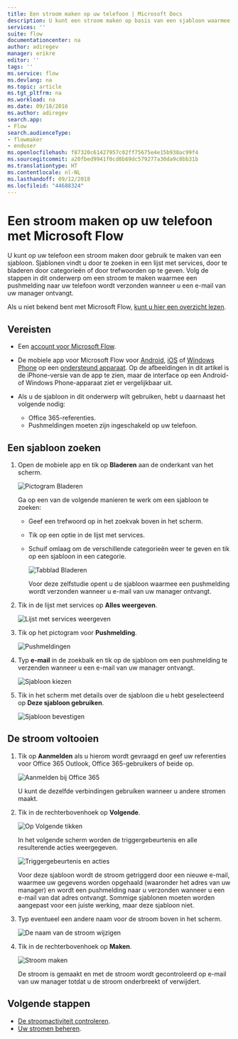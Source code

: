```yaml
---
title: Een stroom maken op uw telefoon | Microsoft Docs
description: U kunt een stroom maken op basis van een sjabloon waarmee bijvoorbeeld een pushmelding wordt verzonden wanneer u een e-mail ontvangt dat afkomstig is van een adres dat u opgeeft.
services: ''
suite: flow
documentationcenter: na
author: adiregev
manager: erikre
editor: ''
tags: ''
ms.service: flow
ms.devlang: na
ms.topic: article
ms.tgt_pltfrm: na
ms.workload: na
ms.date: 09/18/2016
ms.author: adiregev
search.app:
- Flow
search.audienceType:
- flowmaker
- enduser
ms.openlocfilehash: f87320c61427957c02ff75675e4e15b938ac99f4
ms.sourcegitcommit: a20fbed9941f0cd8b69dc579277a30da9c8bb31b
ms.translationtype: HT
ms.contentlocale: nl-NL
ms.lasthandoff: 09/12/2018
ms.locfileid: "44688324"
---
```

# <a name="create-a-flow-from-your-phone-by-using-microsoft-flow"></a>Een stroom maken op uw telefoon met Microsoft Flow
U kunt op uw telefoon een stroom maken door gebruik te maken van een sjabloon. Sjablonen vindt u door te zoeken in een lijst met services, door te bladeren door categorieën of door trefwoorden op te geven. Volg de stappen in dit onderwerp om een stroom te maken waarmee een pushmelding naar uw telefoon wordt verzonden wanneer u een e-mail van uw manager ontvangt.

Als u niet bekend bent met Microsoft Flow, [kunt u hier een overzicht lezen](getting-started.md).

## <a name="prerequisites"></a>Vereisten
* Een [account voor Microsoft Flow](sign-up-sign-in.md).
* De mobiele app voor Microsoft Flow voor [Android](https://aka.ms/flowmobiledocsandroid), [iOS](https://aka.ms/flowmobiledocsios) of [Windows Phone](https://aka.ms/flowmobilewindows) op een [ondersteund apparaat](getting-started.md#use-the-mobile-app). Op de afbeeldingen in dit artikel is de iPhone-versie van de app te zien, maar de interface op een Android- of Windows Phone-apparaat ziet er vergelijkbaar uit.
* Als u de sjabloon in dit onderwerp wilt gebruiken, hebt u daarnaast het volgende nodig:
  
  * Office 365-referenties.
  * Pushmeldingen moeten zijn ingeschakeld op uw telefoon.

## <a name="find-a-template"></a>Een sjabloon zoeken
1. Open de mobiele app en tik op **Bladeren** aan de onderkant van het scherm.
   
    ![Pictogram Bladeren](./media/mobile-create-flow/browse-icon.png)
   
    Ga op een van de volgende manieren te werk om een sjabloon te zoeken:
   
   * Geef een trefwoord op in het zoekvak boven in het scherm.
   * Tik op een optie in de lijst met services.
   * Schuif omlaag om de verschillende categorieën weer te geven en tik op een sjabloon in een categorie.
     
       ![Tabblad Bladeren](./media/mobile-create-flow/browse-tab.png)
     
     Voor deze zelfstudie opent u de sjabloon waarmee een pushmelding wordt verzonden wanneer u e-mail van uw manager ontvangt.
2. Tik in de lijst met services op **Alles weergeven**.
   
    ![Lijst met services weergeven](./media/mobile-create-flow/list-services.png)
3. Tik op het pictogram voor **Pushmelding**.
   
    ![Pushmeldingen](./media/mobile-create-flow/push-notifications.png)
4. Typ **e-mail** in de zoekbalk en tik op de sjabloon om een pushmelding te verzenden wanneer u een e-mail van uw manager ontvangt.
   
    ![Sjabloon kiezen](./media/mobile-create-flow/choose-template.png)
5. Tik in het scherm met details over de sjabloon die u hebt geselecteerd op **Deze sjabloon gebruiken**.
   
    ![Sjabloon bevestigen](./media/mobile-create-flow/confirm-template.png)

## <a name="finish-the-flow"></a>De stroom voltooien
1. Tik op **Aanmelden** als u hierom wordt gevraagd en geef uw referenties voor Office 365 Outlook, Office 365-gebruikers of beide op.
   
    ![Aanmelden bij Office 365](./media/mobile-create-flow/office-signin.png)
   
    U kunt de dezelfde verbindingen gebruiken wanneer u andere stromen maakt.
2. Tik in de rechterbovenhoek op **Volgende**.
   
    ![Op Volgende tikken](./media/mobile-create-flow/next.png)
   
    In het volgende scherm worden de triggergebeurtenis en alle resulterende acties weergegeven.
   
    ![Triggergebeurtenis en acties](./media/mobile-create-flow/flow-structure.png)
   
    Voor deze sjabloon wordt de stroom getriggerd door een nieuwe e-mail, waarmee uw gegevens worden opgehaald (waaronder het adres van uw manager) en wordt een pushmelding naar u verzonden wanneer u een e-mail van dat adres ontvangt. Sommige sjablonen moeten worden aangepast voor een juiste werking, maar deze sjabloon niet.
3. Typ eventueel een andere naam voor de stroom boven in het scherm.
   
    ![De naam van de stroom wijzigen](./media/mobile-create-flow/rename-flow.png)
4. Tik in de rechterbovenhoek op **Maken**.
   
    ![Stroom maken](./media/mobile-create-flow/create-flow.png)
   
    De stroom is gemaakt en met de stroom wordt gecontroleerd op e-mail van uw manager totdat u de stroom onderbreekt of verwijdert.

## <a name="next-steps"></a>Volgende stappen
* [De stroomactiviteit controleren](mobile-monitor-activity.md).
* [Uw stromen beheren](mobile-manage-flows.md).

